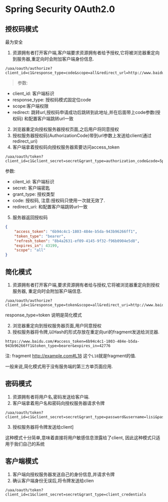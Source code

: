 # Spring Security OAuth2.0


## 授权码模式

最为安全

1. 资源拥有者打开客户端,客户端要求资源拥有者给予授权,它将被浏览器重定向到服务器,重定向时会附加客户端身份信息.
```
/uaa/oauth/authorize?client_id=c1&response_type=code&scope=all&redirect_url=http://www.baidu.com/
```
>参数:
* client_id: 客户端标识
* response_type: 授权码模式固定位code
* scope:客户端权限
* redirect: 跳转url,授权码申请成功后跳转到此地址,并在后面带上code参数(授权码) 和配置客户端跳转url一致

2. 浏览器重定向授权服务器授权页面,之后用户将同意授权
3. 授权服务器授权码(AuthorizationCode)带到url参数上发送给client(通过redirect_uri)
4. 客户端拿着授权码向授权服务器索要访问access_token
```
/uaa/oauth/token?client_id=c1&client_secret=secret&grant_type=authorization_code&code=5pgxfcD&redirect_uri=http://www.baidu.com/
```

参数:
* cilent_id: 客户端标识
* secret: 客户端密匙
* grant_type: 授权类型
* code: 授权码, 注意:授权码只使用一次就无效了.
* redirect_uri: 和配置客户端跳转url一致

5. 服务器返回授权码

```json
{
    "access_token": "6b94c4c1-1803-484e-b5da-943b96266ff1",
    "token_type": "bearer",
    "refresh_token": "8b4a2631-ef09-4145-9f32-f96b0904e5d8",
    "expires_in": 43199,
    "scope": "all"
}
```

## 简化模式

1. 资源拥有者打开客户端,要求资源拥有者给与授权,它将被浏览器重定向到授权服务器, 重定向时会附加客户端信息.
```url
/uaa/oauth/authorize?client_id=c1&response_type=token&scope=all&redirect_uri=http://www.baidu.com
```
response_type=token 说明是简化模式

2. 浏览器重定向到授权服务器页面,用户同意授权
3. 授权服务器将令牌,以Hash的形式存放在重定向uri的fragment发送给浏览器.
```
https://www.baidu.com/#access_token=6b94c4c1-1803-484e-b5da-943b96266ff1&token_type=bearer&expires_in=42776
```
注: fragment http://example.com#L18 这个`L18`就是fragment的值.

一般来说,简化模式用于没有服务端的第三方单页面应用.

## 密码模式

1. 资源拥有者将用户名,密码发送给客户端.
2. 客户端拿着用户名和密码向授权服务器请求令牌
```
/uaa/oauth/token?client_id=c1&client_secret=secret&grant_type=password&username=lisi&password=123
```
3. 授权服务器将令牌发送给client]

这种模式十分简单,意味着直接将用户敏感信息泄露给了client, 因此这种模式只适用于我们自己的系统

## 客户端模式

1. 客户端向授权服务器发送自己的身份信息,并请求令牌
2. 确认客户端身份无误后,将令牌发送给clien

```
/uaa/oauth/token?client_id=c1&client_secret=secret&grant_type=client_credentials
```
